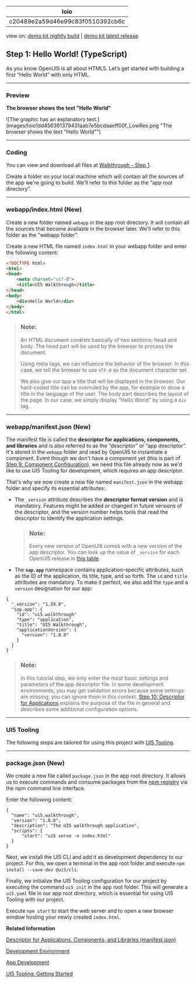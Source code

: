 <!-- loioc20489e2a59d46e99c83f0510392cb6c -->

| loio |
| -----|
| c20489e2a59d46e99c83f0510392cb6c |

<div id="loio">

view on: [demo kit nightly build](https://sdk.openui5.org/nightly/#/topic/c20489e2a59d46e99c83f0510392cb6c) | [demo kit latest release](https://sdk.openui5.org/topic/c20489e2a59d46e99c83f0510392cb6c)</div>

## Step 1: Hello World! \(TypeScript\)

As you know OpenUI5 is all about HTML5. Let’s get started with building a first “Hello World” with only HTML.

***

### Preview

  
  
**The browser shows the text "Hello World"**

![The graphic has an explanatory text.](images/loio1dd456361379431aab7e5bcdaaeff00f_LowRes.png "The browser shows the text "Hello World"")

***

<a name="loioc20489e2a59d46e99c83f0510392cb6c__section_js2_mhx_kzb"/>

### Coding

You can view and download all files at [Walkthrough - Step 1](https://github.com/sap-samples/).

Create a folder on your local machine which will contain all the sources of the app we're going to build. We'll refer to this folder as the “app root directory”.

***

<a name="loioc20489e2a59d46e99c83f0510392cb6c__section_ks2_mhx_kzb"/>

### webapp/index.html \(New\)

Create a new folder named `webapp` in the app root directory. It will contain all the sources that become available in the browser later. We'll refer to this folder as the "webapp folder".

Create a new HTML file named `index.html` in your webapp folder and enter the following content:

```html
<!DOCTYPE html>
<html>
<head>
	<meta charset="utf-8">
	<title>UI5 Walkthrough</title>
</head>
<body>
	<div>Hello World</div>
</body>
</html>
```

> ### Note:  
> An HTML document consists basically of two sections: head and body. The head part will be used by the browser to process the document.
> 
> Using meta tags, we can influence the behavior of the browser. In this case, we tell the browser to use `UTF-8` as the document character set.
> 
> We also give our app a title that will be displayed in the browser. Our hard-coded title can be overruled by the app, for example to show a title in the language of the user. The body part describes the layout of the page. In our case, we simply display “Hello World” by using a `div` tag.

***

<a name="loioc20489e2a59d46e99c83f0510392cb6c__section_czs_c3x_kzb"/>

### webapp/manifest.json \(New\)

The manifest file is called the **descriptor for applications, components, and libraries** and is also referred to as the “descriptor” or “app descriptor”. It's stored in the `webapp` folder and read by OpenUI5 to instantiate a component. Event though we don't have a component yet \(this is part of [Step 9: Component Configuration](Step_9_Component_Configuration_f9d0e2f.md)\), we need this file already now as we'd like to use UI5 Tooling for development, which requires an app descriptor.

That's why we now create a new file named `manifest.json` in the webapp folder and specify its essential attributes:

-   The `_version` attribute describes the **descriptor format version** and is mandatory. Features might be added or changed in future versions of the descriptor, and the version number helps tools that read the descriptor to identify the application settings.

    > ### Note:  
    > Every new version of OpenUI5 comes with a new version of the app descriptor. You can look up the value of `_version` for each OpenUI5 release in [this table](https://github.com/SAP/ui5-manifest/blob/-/mapping.json).

-   The **`sap.app`** namespace contains application-specific attributes, such as the ID of the application, its title, type, and so forth. The `id` and `title` attributes are mandatory. To make it perfect, we also add the `type` and a `version` designation for our app:

```
{
  "_version": "1.59.0",
  "sap.app": {
    "id": "ui5.walkthrough"
    "type": "application",
    "title": "UI5 Walkthrough",
    "applicationVersion": {
      "version": "1.0.0"
    }
  }
}
```

> ### Note:  
> In this tutorial step, we only enter the most basic settings and parameters of the app descriptor file. In some development environments, you may get validation errors because some settings are missing; you can ignore them in this context. [Step 10: Descriptor for Applications](Step_10_Descriptor_for_Applications_8f93bf2.md) explains the purpose of the file in general and describes some additional configuration options.

***

<a name="loioc20489e2a59d46e99c83f0510392cb6c__section_e2v_fmx_kzb"/>

### UI5 Tooling

The following steps are tailored for using this project with [UI5 Tooling](Development_Environment_7bb04e0.md).

***

<a name="loioc20489e2a59d46e99c83f0510392cb6c__section_mfb_4mx_kzb"/>

### package.json \(New\)

We create a new file called `package.json` in the app root directory. It allows us to execute commands and consume packages from the [npm registry](https://www.npmjs.com/) via the npm command line interface.

Enter the following content:

```
{
  "name": "ui5.walkthrough",
  "version": "1.0.0",
  "description": "The UI5 walkthrough application",
  "scripts": {
      "start": "ui5 serve -o index.html"
  }
}

```

Next, we install the UI5 CLI and add it as development dependency to our project. For this, we open a terminal in the app root folder and execute `npm install --save-dev @ui5/cli`.

Finally, we initialize the UI5 Tooling configuration for our project by executing the command `ui5 init` in the app root folder. This will generate a `ui5.yaml` file in our app root directory, which is essential for using UI5 Tooling with our project.

Execute `npm start` to start the web server and to open a new browser window hosting your newly created `index.html`.

**Related Information**  


[Descriptor for Applications, Components, and Libraries \(manifest.json\)](Descriptor_for_Applications_Components_and_Libraries_manifest_json_be0cf40.md "The descriptor for applications, components, and libraries (in short: app descriptor) is inspired by the WebApplication Manifest concept introduced by the W3C. The descriptor provides a central, machine-readable, and easy-to-access location for storing metadata associated with an application, an application component, or a library.")

[Development Environment](Development_Environment_7bb04e0.md "This part of the documentation introduces you to some common and recommended use cases for the installation, configuration, and setup of OpenUI5 development environments.")

[App Development](App_Development_b1fbe1a.md "There are several ways to develop OpenUI5 applications. Select the one that meets the requirements of your projects and your expectations best.")

[UI5 Tooling: Getting Started](https://sap.github.io/ui5-tooling/stable/pages/GettingStarted/)

